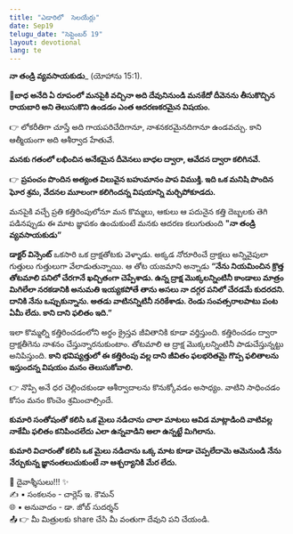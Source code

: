 ```yaml
---
title: "ఎడారిలో  సెలయేర్లు"
date: Sep19
telugu_date: "సెప్టెంబర్ 19"
layout: devotional
lang: te
---
```


**నా తండ్రి వ్యవసాయకుడు**_ (యోహాను 15:1). 

**📖బాధ అనేది ఏ రూపంలో మనపైకి వచ్చినా అది దేవునినుండి మనకేదో దీవెనను తీసుకొచ్చిన రాయబారి అని తెలుసుకొని ఉండడం ఎంత ఆదరణకరమైన విషయం.**

👉 లోకరీతిగా చూస్తే అది గాయపరిచేదిగానూ, నాశనకరమైనదిగానూ ఉండవచ్చు. కాని ఆత్మీయంగా అది ఆశీర్వాద హేతువే.

 **మనకు గతంలో లభించిన అనేకమైన దీవెనలు బాధల ద్వారా, ఆవేదన ద్వారా కలిగినవే.**

👉 **ప్రపంచం పొందిన అత్యంత విలువైన బహుమానం పాప విముక్తి. ఇది ఒక మనిషి పొందిన ఘోర శ్రమ, వేదనల మూలంగా కలిగిందన్న విషయాన్ని మర్చిపోకూడదు.**

 మనపైకి వచ్చే ప్రతి కత్తిరింపులోనూ మన కొమ్మలు, ఆకులు ఆ పదునైన కత్తి దెబ్బలకు తెగి పడినప్పుడు ఈ మాట జ్ఞాపకం ఉంచుకుంటే మనకు ఆదరణ కలుగుతుంది **"నా తండ్రి వ్యవసాయకుడు”** 

**డాక్టర్ విన్సెంట్** ఒకసారి ఒక ద్రాక్షతోటకు వెళ్ళాడు. అక్కడ నోరూరించే ద్రాక్షలు అన్నివైపులా గుత్తులు గుత్తులుగా వేలాడుతున్నాయి. ఆ తోట యజమాని అన్నాడు **“నేను నియమించిన క్రొత్త తోటమాలి పనిలో చేరగానే ఖచ్చితంగా చెప్పేశాడు. ఉన్న ద్రాక్ష మొక్కలన్నింటినీ కాండాలు మాత్రం మిగిలేలా నరకడానికి అనుమతి ఇయ్యకపోతే తాను అసలు నా దగ్గర పనిలో చేరడమే కుదరదని. దానికి నేను ఒప్పుకున్నాను. అతడు వాటినన్నిటినీ నరికేశాడు. రెండు సంవత్సరాలపాటు పంట ఏమీ లేదు. కాని దాని ఫలితం ఇది.”**

ఇలా కొమ్మల్ని కత్తిరించడంలోని అర్థం క్రైస్తవ జీవితానికి కూడా వర్తిస్తుంది. కత్తిరించడం ద్వారా ద్రాక్షతీగెను నాశనం చేస్తున్నారనుకుంటాం. తోటమాలి ఆ ద్రాక్ష మొక్కలన్నింటినీ పాడుచేస్తున్నట్టు అనిపిస్తుంది. **కాని భవిష్యత్తులో ఈ కత్తిరింపు వల్ల దాని జీవితం ఫలభరితమై గొప్ప ఫలితాలను ఇస్తుందన్న విషయం మనం తెలుసుకోవాలి.**

👉 నొప్పి అనే ధర చెల్లించకుండా ఆశీర్వాదాలను కొనుక్కోవడం అసాధ్యం. వాటిని సాధించడం కోసం మనం కొంచెం శ్రమించాల్సిందే.

**కుమారి సంతోషంతో కలిసి ఒక మైలు నడిచాను చాలా మాటలు ఆవిడ మాట్లాడింది వాటివల్ల నాకేమీ ఫలితం కనిపించలేదు ఎలా ఉన్నవాడిని అలా ఉన్నట్టే మిగిలాను.**

**కుమారి విచారంతో కలిసి ఒక మైలు నడిచాను ఒక్క మాట కూడా చెప్పలేదామె ఆమెనుండి నేను నేర్చుకున్న జ్ఞానంతలుచుకుంటే నా ఆశ్చర్యానికి మేర లేదు.**

<div class="blessing">🙏 <span class="bless-text">దైవాశ్శీసులు!!!</span> ✨</div>

<div class="credit">✍️ <span class="credit-text">▪ సంకలనం - చార్లెస్ ఇ. కౌమన్</span></div>
<div class="credit">🌐 <span class="credit-text">▪ అనువాదం - డా. జోబ్ సుదర్శన్</span></div>

<div class="share">📤 👉 <span class="share-text">మీ మిత్రులకు share చేసి మీ వంతుగా దేవుని పని చేయండి.</span></div>
